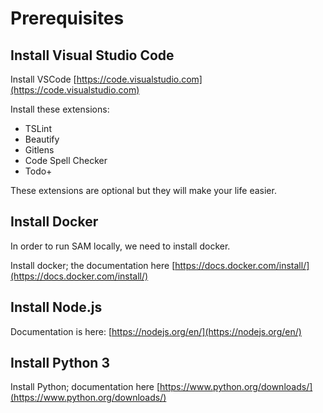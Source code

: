 # Prerequisites

## Install Visual Studio Code

Install VSCode [https://code.visualstudio.com](https://code.visualstudio.com)

Install these extensions:

* TSLint
* Beautify
* Gitlens
* Code Spell Checker
* Todo+

These extensions are optional but they will make your life easier.

## Install Docker

In order to run SAM locally, we need to install docker.

Install docker; the documentation here [https://docs.docker.com/install/](https://docs.docker.com/install/)

## Install Node.js

Documentation is here: [https://nodejs.org/en/](https://nodejs.org/en/)

## Install Python 3

Install Python; documentation here [https://www.python.org/downloads/](https://www.python.org/downloads/)

